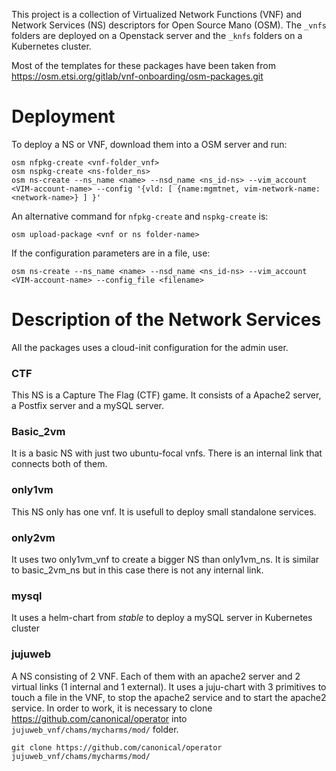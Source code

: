

This project is a collection of Virtualized Network Functions (VNF) and Network Services (NS) descriptors for Open Source Mano (OSM).
The `_vnfs` folders are deployed on a Openstack server and the `_knfs` folders on a Kubernetes cluster.

Most of the templates for these packages have been taken from https://osm.etsi.org/gitlab/vnf-onboarding/osm-packages.git

# Deployment

To deploy a NS or VNF, download them into a OSM server and run:
```
osm nfpkg-create <vnf-folder_vnf>
osm nspkg-create <ns-folder_ns>
osm ns-create --ns_name <name> --nsd_name <ns_id-ns> --vim_account <VIM-account-name> --config '{vld: [ {name:mgmtnet, vim-network-name: <network-name>} ] }'
```
An alternative command for `nfpkg-create` and `nspkg-create` is:

```
osm upload-package <vnf or ns folder-name>
```

If the configuration parameters are in a file, use:
```
osm ns-create --ns_name <name> --nsd_name <ns_id-ns> --vim_account <VIM-account-name> --config_file <filename>
```
# Description of the Network Services
All the packages uses a cloud-init configuration for the admin user.

### CTF
This NS is a Capture The Flag (CTF) game. It consists of a Apache2 server, a Postfix server and a mySQL server.

### Basic_2vm
It is a basic NS with just two ubuntu-focal vnfs. There is an internal link that connects both of them.

### only1vm
This NS only has one vnf. It is usefull to deploy small standalone services.

### only2vm
It uses two only1vm_vnf to create a bigger NS than only1vm_ns. It is similar to basic_2vm_ns but in this case there is not any internal link.

### mysql
It uses a helm-chart from *stable* to deploy a mySQL server in Kubernetes cluster

### jujuweb
A NS consisting of 2 VNF. Each of them with an apache2 server and 2 virtual links (1 internal and 1 external). It uses a juju-chart with 3 primitives to touch a file in the VNF, to stop the apache2 service and to start the apache2 service.
In order to work, it is necessary to clone https://github.com/canonical/operator into `jujuweb_vnf/chams/mycharms/mod/` folder.

```
git clone https://github.com/canonical/operator jujuweb_vnf/chams/mycharms/mod/
```
 
